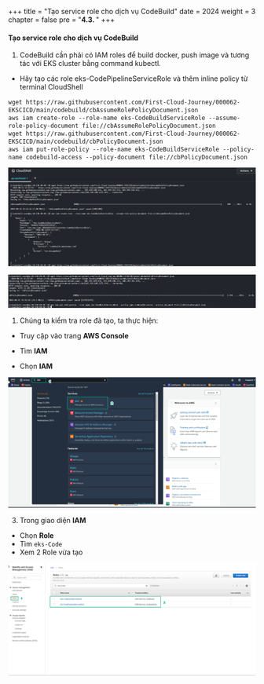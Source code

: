 +++
title = "Tạo service role cho dịch vụ CodeBuild"
date = 2024
weight = 3
chapter = false
pre = "<b>4.3. </b>"
+++

#### Tạo service role cho dịch vụ CodeBuild
1. CodeBuild cần phải có IAM roles để build docker, push image và tương tác với EKS cluster bằng command kubectl.
- Hãy tạo các role eks-CodePipelineServiceRole và thêm inline policy từ terminal CloudShell

```
wget https://raw.githubusercontent.com/First-Cloud-Journey/000062-EKSCICD/main/codebuild/cbAssumeRolePolicyDocument.json
aws iam create-role --role-name eks-CodeBuildServiceRole --assume-role-policy-document file://cbAssumeRolePolicyDocument.json
wget https://raw.githubusercontent.com/First-Cloud-Journey/000062-EKSCICD/main/codebuild/cbPolicyDocument.json
aws iam put-role-policy --role-name eks-CodeBuildServiceRole --policy-name codebuild-access --policy-document file://cbPolicyDocument.json
```

![00001-Create-CodeBuid-Service-Role](/images/4-Generate-Code-Pipeline/3-Create-CodeBuid-Service-Role/00001-Create-CodeBuid-Service-Role.png?width=90pc)

![00002-Create-CodeBuid-Service-Role](/images/4-Generate-Code-Pipeline/3-Create-CodeBuid-Service-Role/00002-Create-CodeBuid-Service-Role.png?width=90pc)


1. Chúng ta kiểm tra role đã tạo, ta thực hiện:
- Truy cập vào trang **AWS Console**

- Tìm **IAM**

- Chọn  **IAM**

![00003-Create-CodeBuid-Service-Role](/images/4-Generate-Code-Pipeline/3-Create-CodeBuid-Service-Role/00003-Create-CodeBuid-Service-Role.png?width=90pc)

3. Trong giao diện **IAM**
- Chọn  **Role**
- Tìm   `eks-Code`
- Xem 2 Role vừa tạo

![00004-Create-CodeBuid-Service-Role](/images/4-Generate-Code-Pipeline/3-Create-CodeBuid-Service-Role/00004-Create-CodeBuid-Service-Role.png?width=90pc)


